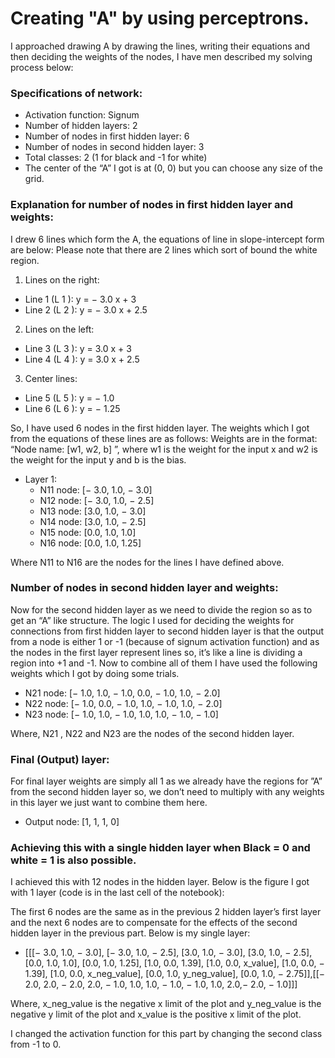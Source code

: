 # Creating "A" by using perceptrons.
I approached drawing A by drawing the lines, writing their equations and then
deciding the weights of the nodes, I have men described my solving process below:
### Specifications of network:
- Activation function: Signum
- Number of hidden layers: 2
- Number of nodes in first hidden layer: 6
- Number of nodes in second hidden layer: 3
- Total classes: 2 (1 for black and -1 for white)
- The center of the “A” I got is at (0, 0) but you can choose any size of the grid.
### Explanation for number of nodes in first hidden layer and weights:
I drew 6 lines which form the A, the equations of line in slope-intercept form
are below:
Please note that there are 2 lines which sort of bound the white region.
1. Lines on the right:
  - Line 1 (L 1 ): y = − 3.0 x + 3
  - Line 2 (L 2 ): y = − 3.0 x + 2.5
2. Lines on the left:
  - Line 3 (L 3 ): y = 3.0 x + 3
  - Line 4 (L 4 ): y = 3.0 x + 2.5
3. Center lines:
  - Line 5 (L 5 ): y = − 1.0
  - Line 6 (L 6 ): y = − 1.25
  
So, I have used 6 nodes in the first hidden layer. The weights which I got from
the equations of these lines are as follows:
Weights are in the format: “Node name: [w1, w2, b] ”, where w1 is the weight
for the input x and w2 is the weight for the input y and b is the bias.

- Layer 1:
  - N11 node: [− 3.0, 1.0, − 3.0]
  - N12 node: [− 3.0, 1.0, − 2.5]
  - N13 node: [3.0, 1.0, − 3.0]
  - N14 node: [3.0, 1.0, − 2.5]
  - N15 node: [0.0, 1.0, 1.0]
  - N16 node: [0.0, 1.0, 1.25]

Where N11 to N16 are the nodes for the lines I have defined above.

### Number of nodes in second hidden layer and weights:

Now for the second hidden layer as we need to divide the region so as to get
an “A” like structure.
The logic I used for deciding the weights for connections from first hidden
layer to second hidden layer is that the output from a node is either 1 or -1
(because of signum activation function) and as the nodes in the first layer
represent lines so, it’s like a line is dividing a region into +1 and -1. 
Now to combine all of them I have used the following weights which I got by
doing some trials.

- N21 node: [− 1.0, 1.0, − 1.0, 0.0, − 1.0, 1.0, − 2.0]
- N22 node: [− 1.0, 0.0, − 1.0, 1.0, − 1.0, 1.0, − 2.0]
- N23 node: [− 1.0, 1.0, − 1.0, 1.0, 1.0, − 1.0, − 1.0]

Where, N21 , N22 and N23 are the nodes of the second hidden layer.

### Final (Output) layer:

For final layer weights are simply all 1 as we already have the regions
for ”A” from the second hidden layer so, we don’t need to multiply with any
weights in this layer we just want to combine them here.
- Output node: [1, 1, 1, 0]

### Achieving this with a single hidden layer when Black = 0 and white = 1 is also possible. 

I achieved this with 12 nodes in the hidden layer. Below is the
figure I got with 1 layer (code is in the last cell of the notebook):

The first 6 nodes are the same as in the previous 2 hidden layer’s first layer
and the next 6 nodes are to compensate for the effects of the second hidden
layer in the previous part. Below is my single layer:

 - [[[− 3.0, 1.0, − 3.0], [− 3.0, 1.0, − 2.5], [3.0, 1.0, − 3.0], [3.0, 1.0, − 2.5],[0.0, 1.0, 1.0], [0.0, 1.0, 1.25], [1.0, 0.0, 1.39], [1.0, 0.0, x_value], [1.0, 0.0, − 1.39],
[1.0, 0.0, x_neg_value], [0.0, 1.0, y_neg_value], [0.0, 1.0, − 2.75]],[[− 2.0, 2.0, − 2.0, 2.0, − 1.0, 1.0, 1.0, − 1.0, − 1.0, 1.0, 2.0,− 2.0, − 1.0]]]

Where, x_neg_value is the negative x limit of the plot and y_neg_value is the
negative y limit of the plot and x_value is the positive x limit of the plot.

I changed the activation function for this part by changing the
second class from -1 to 0.
